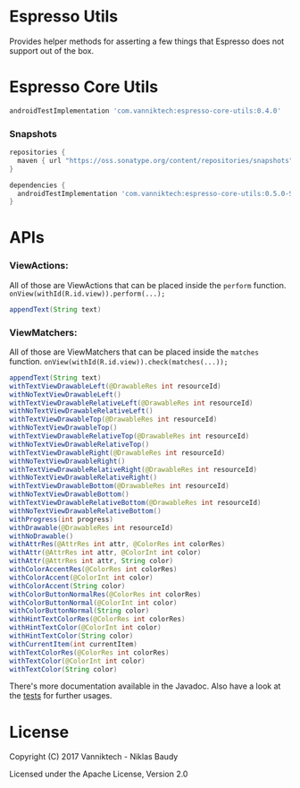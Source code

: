 Espresso Utils
==============

Provides helper methods for asserting a few things that Espresso does not support out of the box.

# Espresso Core Utils

```groovy
androidTestImplementation 'com.vanniktech:espresso-core-utils:0.4.0'
```

### Snapshots

```groovy
repositories {
  maven { url "https://oss.sonatype.org/content/repositories/snapshots" }
}

dependencies {
  androidTestImplementation 'com.vanniktech:espresso-core-utils:0.5.0-SNAPSHOT'
}
```

# APIs

### ViewActions:

All of those are ViewActions that can be placed inside the `perform` function. `onView(withId(R.id.view)).perform(...);`

```java
appendText(String text)
```

### ViewMatchers:

All of those are ViewMatchers that can be placed inside the `matches` function. `onView(withId(R.id.view)).check(matches(...));`

```java
appendText(String text)
withTextViewDrawableLeft(@DrawableRes int resourceId)
withNoTextViewDrawableLeft()
withTextViewDrawableRelativeLeft(@DrawableRes int resourceId)
withNoTextViewDrawableRelativeLeft()
withTextViewDrawableTop(@DrawableRes int resourceId)
withNoTextViewDrawableTop()
withTextViewDrawableRelativeTop(@DrawableRes int resourceId)
withNoTextViewDrawableRelativeTop()
withTextViewDrawableRight(@DrawableRes int resourceId)
withNoTextViewDrawableRight()
withTextViewDrawableRelativeRight(@DrawableRes int resourceId)
withNoTextViewDrawableRelativeRight()
withTextViewDrawableBottom(@DrawableRes int resourceId)
withNoTextViewDrawableBottom()
withTextViewDrawableRelativeBottom(@DrawableRes int resourceId)
withNoTextViewDrawableRelativeBottom()
withProgress(int progress)
withDrawable(@DrawableRes int resourceId)
withNoDrawable()
withAttrRes(@AttrRes int attr, @ColorRes int colorRes)
withAttr(@AttrRes int attr, @ColorInt int color)
withAttr(@AttrRes int attr, String color)
withColorAccentRes(@ColorRes int colorRes)
withColorAccent(@ColorInt int color)
withColorAccent(String color)
withColorButtonNormalRes(@ColorRes int colorRes)
withColorButtonNormal(@ColorInt int color)
withColorButtonNormal(String color)
withHintTextColorRes(@ColorRes int colorRes)
withHintTextColor(@ColorInt int color)
withHintTextColor(String color)
withCurrentItem(int currentItem)
withTextColorRes(@ColorRes int colorRes)
withTextColor(@ColorInt int color)
withTextColor(String color)
```

There's more documentation available in the Javadoc. Also have a look at the [tests](espresso-core-utils/src/androidTest/java/com/vanniktech/espresso/core/utils) for further usages.

# License

Copyright (C) 2017 Vanniktech - Niklas Baudy

Licensed under the Apache License, Version 2.0
